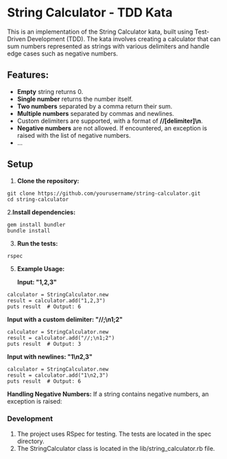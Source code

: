 # String Calculator - TDD Kata

This is an implementation of the String Calculator kata, built using Test-Driven Development (TDD). The kata involves creating a calculator that can sum numbers represented as strings with various delimiters and handle edge cases such as negative numbers.

## Features:

*  **Empty** string returns 0.
*  **Single number** returns the number itself.
*  **Two numbers** separated by a comma return their sum.
*  **Multiple numbers** separated by commas and newlines.
*  Custom delimiters are supported, with a format of **//[delimiter]\n**.
*  **Negative numbers** are not allowed. If encountered, an exception is raised with the list of negative numbers.
* ...


## Setup
1. **Clone the repository:**
  ```
  git clone https://github.com/yourusername/string-calculator.git
  cd string-calculator
  ```

2.**Install dependencies:**
  ```
  gem install bundler
  bundle install
  ```

3. **Run the tests:**
  ```
  rspec
  ```

5. **Example Usage:**

    **Input: "1,2,3"**
  ```
  calculator = StringCalculator.new
  result = calculator.add("1,2,3")
  puts result  # Output: 6
  ```

  **Input with a custom delimiter: "//;\n1;2"**
  ```
  calculator = StringCalculator.new
  result = calculator.add("//;\n1;2")
  puts result  # Output: 3
  ```
  
  **Input with newlines: "1\n2,3"**
  ```
  calculator = StringCalculator.new
  result = calculator.add("1\n2,3")
  puts result  # Output: 6
  ```
  
  **Handling Negative Numbers:**
    If a string contains negative numbers, an exception is raised:

### Development
  1. The project uses RSpec for testing. The tests are located in the spec directory.
  2. The StringCalculator class is located in the lib/string_calculator.rb file.
